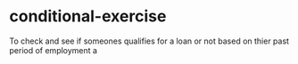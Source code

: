 # conditional-exercise

To check and see if someones qualifies for a loan or not based on thier past period of employment a
